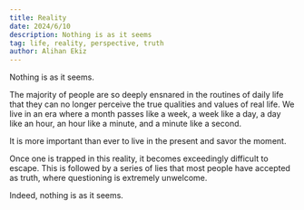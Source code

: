 ```yaml
---
title: Reality
date: 2024/6/10
description: Nothing is as it seems
tag: life, reality, perspective, truth
author: Alihan Ekiz
---
```


Nothing is as it seems. 

The majority of people are so deeply ensnared in the routines of daily life that they can no longer perceive the true qualities and values of real life. We live in an era where a month passes like a week, a week like a day, a day like an hour, an hour like a minute, and a minute like a second. 

It is more important than ever to live in the present and savor the moment. 

Once one is trapped in this reality, it becomes exceedingly difficult to escape. This is followed by a series of lies that most people have accepted as truth, where questioning is extremely unwelcome. 

Indeed, nothing is as it seems.